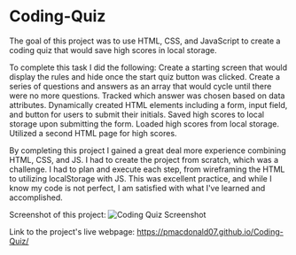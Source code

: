 # Coding-Quiz

The goal of this project was to use HTML, CSS, and JavaScript to create a coding quiz that would save high scores in local storage.

To complete this task I did the following:
    Create a starting screen that would display the rules and hide once the start quiz button was clicked.
    Create a series of questions and answers as an array that would cycle until there were no more questions.
    Tracked which answer was chosen based on data attributes.
    Dynamically created HTML elements including a form, input field, and button for users to submit their initials.
    Saved high scores to local storage upon submitting the form.
    Loaded high scores from local storage.
    Utilized a second HTML page for high scores.

By completing this project I gained a great deal more experience combining HTML, CSS, and JS. I had to create the project from scratch, which was a challenge. I had to plan and execute each step, from wireframing the HTML to utilizing localStorage with JS. This was excellent practice, and while I know my code is not perfect, I am satisfied with what I've learned and accomplished.

Screenshot of this project:
    ![Coding Quiz Screenshot](https://user-images.githubusercontent.com/108894754/186271011-5619b946-7076-4a2b-95c9-4004a7c3a6f4.png)

Link to the project's live webpage:
    https://pmacdonald07.github.io/Coding-Quiz/

